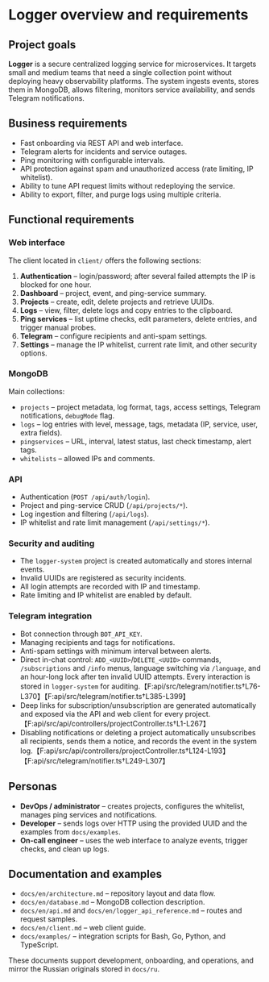 # Logger overview and requirements

## Project goals

**Logger** is a secure centralized logging service for microservices. It targets small and medium teams that need a single collection point without deploying heavy observability platforms. The system ingests events, stores them in MongoDB, allows filtering, monitors service availability, and sends Telegram notifications.

## Business requirements

- Fast onboarding via REST API and web interface.
- Telegram alerts for incidents and service outages.
- Ping monitoring with configurable intervals.
- API protection against spam and unauthorized access (rate limiting, IP whitelist).
- Ability to tune API request limits without redeploying the service.
- Ability to export, filter, and purge logs using multiple criteria.

## Functional requirements

### Web interface

The client located in `client/` offers the following sections:

1. **Authentication** – login/password; after several failed attempts the IP is blocked for one hour.
2. **Dashboard** – project, event, and ping-service summary.
3. **Projects** – create, edit, delete projects and retrieve UUIDs.
4. **Logs** – view, filter, delete logs and copy entries to the clipboard.
5. **Ping services** – list uptime checks, edit parameters, delete entries, and trigger manual probes.
6. **Telegram** – configure recipients and anti-spam settings.
7. **Settings** – manage the IP whitelist, current rate limit, and other security options.

### MongoDB

Main collections:

- `projects` – project metadata, log format, tags, access settings, Telegram notifications, `debugMode` flag.
- `logs` – log entries with level, message, tags, metadata (IP, service, user, extra fields).
- `pingservices` – URL, interval, latest status, last check timestamp, alert tags.
- `whitelists` – allowed IPs and comments.

### API

- Authentication (`POST /api/auth/login`).
- Project and ping-service CRUD (`/api/projects/*`).
- Log ingestion and filtering (`/api/logs`).
- IP whitelist and rate limit management (`/api/settings/*`).

### Security and auditing

- The `logger-system` project is created automatically and stores internal events.
- Invalid UUIDs are registered as security incidents.
- All login attempts are recorded with IP and timestamp.
- Rate limiting and IP whitelist are enabled by default.

### Telegram integration

- Bot connection through `BOT_API_KEY`.
- Managing recipients and tags for notifications.
- Anti-spam settings with minimum interval between alerts.
- Direct in-chat control: `ADD_<UUID>`/`DELETE_<UUID>` commands, `/subscriptions` and `/info` menus, language switching via `/language`, and an hour-long lock after ten invalid UUID attempts. Every interaction is stored in `logger-system` for auditing.【F:api/src/telegram/notifier.ts†L76-L370】【F:api/src/telegram/notifier.ts†L385-L399】
- Deep links for subscription/unsubscription are generated automatically and exposed via the API and web client for every project.【F:api/src/api/controllers/projectController.ts†L1-L267】
- Disabling notifications or deleting a project automatically unsubscribes all recipients, sends them a notice, and records the event in the system log.【F:api/src/api/controllers/projectController.ts†L124-L193】【F:api/src/telegram/notifier.ts†L249-L307】

## Personas

- **DevOps / administrator** – creates projects, configures the whitelist, manages ping services and notifications.
- **Developer** – sends logs over HTTP using the provided UUID and the examples from `docs/examples`.
- **On-call engineer** – uses the web interface to analyze events, trigger checks, and clean up logs.

## Documentation and examples

- `docs/en/architecture.md` – repository layout and data flow.
- `docs/en/database.md` – MongoDB collection description.
- `docs/en/api.md` and `docs/en/logger_api_reference.md` – routes and request samples.
- `docs/en/client.md` – web client guide.
- `docs/examples/` – integration scripts for Bash, Go, Python, and TypeScript.

These documents support development, onboarding, and operations, and mirror the Russian originals stored in `docs/ru`.
